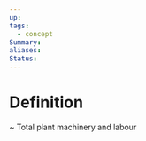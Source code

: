 ```yaml
---
up: 
tags:
  - concept
Summary: 
aliases: 
Status:
---
```

# Definition
~
Total plant machinery and labour